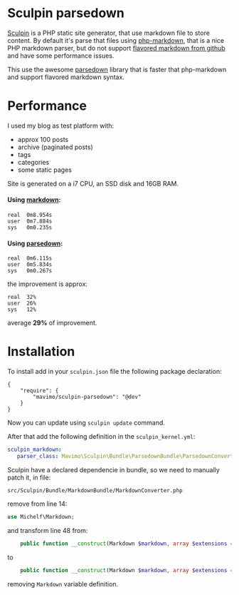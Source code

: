 # Sculpin parsedown

[Sculpin](http://sculpin.io) is a PHP static site generator, that use markdown file to store content. By default it's parse that files using [php-markdown](https://github.com/michelf/php-markdown), that is a nice PHP markdown parser, but do not support [flavored markdown from github](http://github.github.com/github-flavored-markdown/) and have some performance issues.

This use the awesome [parsedown](http://parsedown.org) library that is faster that php-markdown and support flavored markdown syntax.

# Performance

I used my blog as test platform with:
 * approx 100 posts
 * archive (paginated posts)
 * tags
 * categories
 * some static pages

Site is generated on a i7 CPU, an SSD disk and 16GB RAM.

#### Using [markdown](https://github.com/michelf/php-markdown):
~~~
real  0m8.954s
user  0m7.884s
sys   0m0.235s
~~~

#### Using [parsedown](http://parsedown.org):
~~~
real  0m6.115s
user  0m5.834s
sys   0m0.267s
~~~

the improvement is approx:
~~~
real  32%
user  26%
sys   12%
~~~

average **29%** of improvement.

# Installation

To install add in your ```sculpin.json``` file the following package declaration:

~~~
{
    "require": {
        "mavimo/sculpin-parsedown": "@dev"
    }
}
~~~

Now you can update using ```sculpin update``` command.

After that add the following definition in the ```sculpin_kernel.yml```:

~~~yaml
sculpin_markdown:
   parser_class: Mavimo\Sculpin\Bundle\ParsedownBundle\ParsedownConverter
~~~

Sculpin have a declared dependencie in bundle, so we need to manually patch it, in file:

~~~
src/Sculpin/Bundle/MarkdownBundle/MarkdownConverter.php
~~~

remove from line 14:

~~~php
use Michelf\Markdown;
~~~

and transform line 48 from:

~~~php
    public function __construct(Markdown $markdown, array $extensions = array())
~~~

to

~~~php
    public function __construct(Markdown $markdown, array $extensions = array())
~~~
removing ```Markdown``` variable definition.
